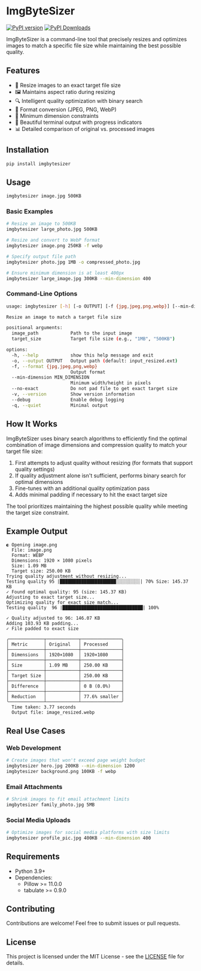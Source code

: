 # ImgByteSizer

[![PyPI version](https://img.shields.io/pypi/v/imgbytesizer.svg)](https://pypi.org/project/imgbytesizer/)
[![PyPI Downloads](https://static.pepy.tech/badge/imgbytesizer)](https://pepy.tech/projects/imgbytesizer)

ImgByteSizer is a command-line tool that precisely resizes and optimizes images to match a specific file size while maintaining the best possible quality.

## Features

- 🎯 Resize images to an exact target file size
- 🖼️ Maintains aspect ratio during resizing
- 🔍 Intelligent quality optimization with binary search
- 🔄 Format conversion (JPEG, PNG, WebP)
- 📏 Minimum dimension constraints
- 🎨 Beautiful terminal output with progress indicators
- 📊 Detailed comparison of original vs. processed images

## Installation

```bash
pip install imgbytesizer
```

## Usage

```bash
imgbytesizer image.jpg 500KB
```

### Basic Examples

```bash
# Resize an image to 500KB
imgbytesizer large_photo.jpg 500KB

# Resize and convert to WebP format
imgbytesizer image.png 250KB -f webp

# Specify output file path
imgbytesizer photo.jpg 1MB -o compressed_photo.jpg

# Ensure minimum dimension is at least 400px
imgbytesizer large_image.jpg 300KB --min-dimension 400
```

### Command-Line Options

```bash
usage: imgbytesizer [-h] [-o OUTPUT] [-f {jpg,jpeg,png,webp}] [--min-dimension MIN_DIMENSION] [--no-exact] [-v] [--debug] [-q] [image_path] [target_size]

Resize an image to match a target file size

positional arguments:
  image_path            Path to the input image
  target_size           Target file size (e.g., "1MB", "500KB")

options:
  -h, --help            show this help message and exit
  -o, --output OUTPUT   Output path (default: input_resized.ext)
  -f, --format {jpg,jpeg,png,webp}
                        Output format
  --min-dimension MIN_DIMENSION
                        Minimum width/height in pixels
  --no-exact            Do not pad file to get exact target size
  -v, --version         Show version information
  --debug               Enable debug logging
  -q, --quiet           Minimal output
```

## How It Works

ImgByteSizer uses binary search algorithms to efficiently find the optimal combination of image dimensions and compression quality to match your target file size:

1. First attempts to adjust quality without resizing (for formats that support quality settings)
2. If quality adjustment alone isn't sufficient, performs binary search for optimal dimensions
3. Fine-tunes with an additional quality optimization pass
4. Adds minimal padding if necessary to hit the exact target size

The tool prioritizes maintaining the highest possible quality while meeting the target size constraint.

## Example Output

```
◐ Opening image.png
  File: image.png
  Format: WEBP
  Dimensions: 1920 × 1080 pixels
  Size: 1.09 MB
  Target size: 250.00 KB
Trying quality adjustment without resizing...
Testing quality 95 |█████████████████████░░░░░░░░░| 70% Size: 145.37 KB
✓ Found optimal quality: 95 (size: 145.37 KB)
Adjusting to exact target size...
Optimizing quality for exact size match...
Testing quality  96 |██████████████████████████████| 100% 

✓ Quality adjusted to 96: 146.07 KB
Adding 103.93 KB padding...
✓ File padded to exact size

╭─────────────┬────────────┬───────────────╮
│ Metric      │ Original   │ Processed     │
├─────────────┼────────────┼───────────────┤
│ Dimensions  │ 1920×1080  │ 1920×1080     │
├─────────────┼────────────┼───────────────┤
│ Size        │ 1.09 MB    │ 250.00 KB     │
├─────────────┼────────────┼───────────────┤
│ Target Size │            │ 250.00 KB     │
├─────────────┼────────────┼───────────────┤
│ Difference  │            │ 0 B (0.0%)    │
├─────────────┼────────────┼───────────────┤
│ Reduction   │            │ 77.6% smaller │
╰─────────────┴────────────┴───────────────╯
  Time taken: 3.77 seconds
  Output file: image_resized.webp
```

## Real Use Cases

### Web Development

```bash
# Create images that won't exceed page weight budget
imgbytesizer hero.jpg 200KB --min-dimension 1200
imgbytesizer background.png 100KB -f webp
```

### Email Attachments

```bash
# Shrink images to fit email attachment limits
imgbytesizer family_photo.jpg 5MB
```

### Social Media Uploads

```bash
# Optimize images for social media platforms with size limits
imgbytesizer profile_pic.jpg 400KB --min-dimension 400
```

## Requirements

- Python 3.9+
- Dependencies:
  - Pillow >= 11.0.0
  - tabulate >= 0.9.0

## Contributing

Contributions are welcome! Feel free to submit issues or pull requests.

## License

This project is licensed under the MIT License - see the [LICENSE](LICENSE) file for details.
